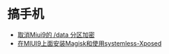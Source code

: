 # 搞手机

- [取消Miui9的 /data 分区加密](phone/Mi5-Miui9-SDK24/DisableEncryption.md)
- [在MIUI9上面安装Magisk和使用systemless-Xposed](phone/Mi5-Miui9-SDK24/UseMagiskXposed.md)